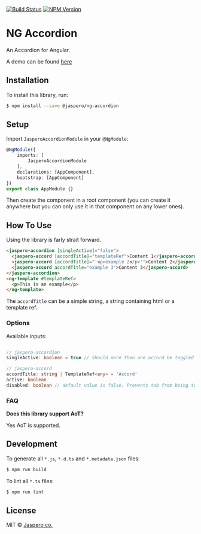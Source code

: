 [![Build Status](https://travis-ci.org/Jaspero/ng-accordion.svg?branch=master)](https://travis-ci.org/jaspero/ng-accordion)
[![NPM Version](https://img.shields.io/npm/v/@jaspero/ng-accordion.svg)](https://www.npmjs.com/package/@jaspero/ng-accordion)

# NG Accordion
An Accordion for Angular.

A demo can be found [here](https://stackblitz.com/edit/jaspero-ng-accordion)

## Installation

To install this library, run:

```bash
$ npm install --save @jaspero/ng-accordion
```

## Setup
Import `JasperoAccordionModule` in your `@NgModule`:

```ts
@NgModule({
    imports: [
        JasperoAccordionModule
    ],
    declarations: [AppComponent],
    bootstrap: [AppComponent]
})
export class AppModule {}
```

Then create the component in a root component (you can create it anywhere but you can only use it in that component on any lower ones).

## How To Use
Using the library is farly strait forward.
```html
<jaspero-accordion [singleActive]="false">
  <jaspero-accord [accordTitle]="templateRef">Content 1</jaspero-accord>
  <jaspero-accord [accordTitle]="'<p>example 2</p>'">Content 2</jaspero-accord>
  <jaspero-accord accordTitle="example 3">Content 3</jaspero-accord>
</jaspero-accordion>
<ng-template #templateRef>
  <p>This is an example</p>
</ng-template>
```

The `accordTitle` can be a simple string, a string containing html or a template ref.

### Options

Available inputs: 

```typescript

// jaspero-accordion
singleActive: boolean = true // Should more then one accord be toggled at the same time

// jaspero-accord
accordTitle: string | TemplateRef<any> = 'Accord'
active: boolean 
disabled: boolean // default value is false. Prevents tab from being toggled
```


### FAQ

**Does this library support AoT?**

Yes AoT is supported. 

## Development

To generate all `*.js`, `*.d.ts` and `*.metadata.json` files:

```bash
$ npm run build
```

To lint all `*.ts` files:

```bash
$ npm run lint
```
 
## License

MIT © [Jaspero co.](mailto:info@jaspero.co)
